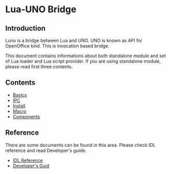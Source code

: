 # Lua-UNO Bridge

## Introduction

Luno is a bridge between Lua and UNO. UNO is known as API for OpenOffice kind. 
This is invocation based bridge.

This document contains informations about both standalone module and 
set of Lua loader and Lua script provider. If you are using standalone 
module, please read first three contents.

## Contents
* [Basics](./luno.md)
* [IPC](./ipc.md)
* [Install](./install.md)
* [Macro](./macro.md)
* [Components](./components.md)

## Reference

There are some documents can be found in this area. Please check IDL reference 
and read Developer's guide.

* [IDL Reference](http://www.openoffice.org/api/docs/common/ref/com/sun/star/module-ix.html)
* [Developer's Guid](http://wiki.openoffice.org/wiki/Documentation/DevGuide/OpenOffice.org_Developers_Guide)

